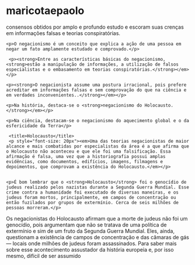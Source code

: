 # maricotaepaolo
consensos obtidos por amplo e profundo estudo e escoram suas crenças em informações falsas e teorias conspiratórias.</p>
 
    <p>O negacionismo é um conceito que explica a ação de uma pessoa em negar um fato amplamente estudado e comprovado.</p>
 
     <p><strong>Entre as características básicas do negacionismo,<strong>estão a manipulação de informações, a utilização de falsos especialistas e o embasamento em teorias conspiratórias.</strong></em></p>
 
    <p><strong>O negacionista assume uma postura irracional, pois prefere acreditar em informações falsas e sem comprovação do que na ciência e em verdades inconvenientes..</strong></em></p>
 
    <p>Na história, destaca-se o <strong>negacionismo do Holocausto.</strong></em></p>
 
    <p>Na ciência, destacam-se o negacionismo do aquecimento global e o da esfericidade da Terra</p>
 
     <title>Holocausto</title>
     <p style="font-size: 20px"><em>Uma das teorias negacionistas de maior alcance e mais combatidas por especialistas da área é a que afirma que o Holocausto não aconteceu e que ele foi uma falsificação. Essa afirmação é falsa, uma vez que a historiografia possui amplas evidências, como documentos, edifícios, imagens, filmagens e depoimentos, que comprovam a existência do Holocausto.</em></p>
 
 
    <p>É bom lembrar que o <strong>Holocausto</strong> foi o genocídio de judeus realizado pelos nazistas durante a Segunda Guerra Mundial. Esse crime contra a humanidade foi executado de diversas maneiras, e os judeus foram mortos, principalmente, em campos de concentração ou então fuzilados por grupos de extermínio. Cerca de seis milhões de pessoas morreram.</p>
 
<p>Os negacionistas do Holocausto afirmam que a morte de judeus não foi um genocídio, pois argumentam que não se tratava de uma política de extermínio e sim de um fruto da Segunda Guerra Mundial. Eles, ainda, questionam a existência de campos de concentração e das câmaras de gás — locais onde milhões de judeus foram assassinados. Para saber mais sobre esse acontecimento assustador da história europeia e, por isso mesmo, difícil de ser assumido</p>
     </body>
</html>
